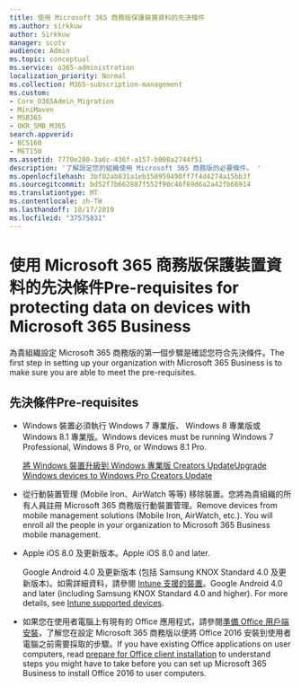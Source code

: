 ```yaml
---
title: 使用 Microsoft 365 商務版保護裝置資料的先決條件
ms.author: sirkkuw
author: Sirkkuw
manager: scotv
audience: Admin
ms.topic: conceptual
ms.service: o365-administration
localization_priority: Normal
ms.collection: M365-subscription-management
ms.custom:
- Core_O365Admin_Migration
- MiniMaven
- MSB365
- OKR_SMB_M365
search.appverid:
- BCS160
- MET150
ms.assetid: 7770e280-3a6c-436f-a157-b008a2744f51
description: '了解設定您的組織使用 Microsoft 365 商務版的必要條件。 '
ms.openlocfilehash: 3bf02ab831a1eb158959490ff7f4d4274a15bb3f
ms.sourcegitcommit: bd52f7b662887f552f90c46f69d6a2a42fb66914
ms.translationtype: MT
ms.contentlocale: zh-TW
ms.lasthandoff: 10/17/2019
ms.locfileid: "37575831"
---
```

# <a name="pre-requisites-for-protecting-data-on-devices-with-microsoft-365-business"></a><span data-ttu-id="ececf-103">使用 Microsoft 365 商務版保護裝置資料的先決條件</span><span class="sxs-lookup"><span data-stu-id="ececf-103">Pre-requisites for protecting data on devices with Microsoft 365 Business</span></span>

<span data-ttu-id="ececf-104">為貴組織設定 Microsoft 365 商務版的第一個步驟是確認您符合先決條件。</span><span class="sxs-lookup"><span data-stu-id="ececf-104">The first step in setting up your organization with Microsoft 365 Business is to make sure you are able to meet the pre-requisites.</span></span>
  
## <a name="pre-requisites"></a><span data-ttu-id="ececf-105">先決條件</span><span class="sxs-lookup"><span data-stu-id="ececf-105">Pre-requisites</span></span>

- <span data-ttu-id="ececf-106">Windows 裝置必須執行 Windows 7 專業版、 Windows 8 專業版或 Windows 8.1 專業版。</span><span class="sxs-lookup"><span data-stu-id="ececf-106">Windows devices must be running Windows 7 Professional, Windows 8 Pro, or Windows 8.1 Pro.</span></span>
    
    [<span data-ttu-id="ececf-107">將 Windows 裝置升級到 Windows 專業版 Creators Update</span><span class="sxs-lookup"><span data-stu-id="ececf-107">Upgrade Windows devices to Windows Pro Creators Update</span></span>](upgrade-to-windows-pro-creators-update.md)
    
- <span data-ttu-id="ececf-p101">從行動裝置管理 (Mobile Iron、AirWatch 等等) 移除裝置。您將為貴組織的所有人員註冊 Microsoft 365 商務版行動裝置管理。</span><span class="sxs-lookup"><span data-stu-id="ececf-p101">Remove devices from mobile management solutions (Mobile Iron, AirWatch, etc.). You will enroll all the people in your organization to Microsoft 365 Business mobile management.</span></span>
    
- <span data-ttu-id="ececf-110">Apple iOS 8.0 及更新版本。</span><span class="sxs-lookup"><span data-stu-id="ececf-110">Apple iOS 8.0 and later.</span></span>
    
    <span data-ttu-id="ececf-p102">Google Android 4.0 及更新版本 (包括 Samsung KNOX Standard 4.0 及更新版本)。如需詳細資料，請參閱 [Intune 支援的裝置](https://go.microsoft.com/fwlink/p/?linkid=852307)。</span><span class="sxs-lookup"><span data-stu-id="ececf-p102">Google Android 4.0 and later (including Samsung KNOX Standard 4.0 and higher). For more details, see [Intune supported devices](https://go.microsoft.com/fwlink/p/?linkid=852307).</span></span>
    
- <span data-ttu-id="ececf-113">如果您在使用者電腦上有現有的 Office 應用程式，請參閱[準備 Office 用戶端安裝](prepare-for-office-client-deployment.md)，了解您在設定 Microsoft 365 商務版以便將 Office 2016 安裝到使用者電腦之前需要採取的步驟。</span><span class="sxs-lookup"><span data-stu-id="ececf-113">If you have existing Office applications on user computers, read [prepare for Office client installation](prepare-for-office-client-deployment.md) to understand steps you might have to take before you can set up Microsoft 365 Business to install Office 2016 to user computers.</span></span> 
    


